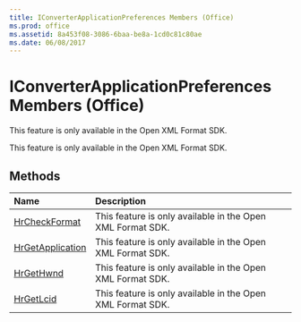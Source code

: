 ```yaml
---
title: IConverterApplicationPreferences Members (Office)
ms.prod: office
ms.assetid: 8a453f08-3086-6baa-be8a-1cd0c81c80ae
ms.date: 06/08/2017
---
```



# IConverterApplicationPreferences Members (Office)
This feature is only available in the Open XML Format SDK.

This feature is only available in the Open XML Format SDK.


## Methods



|**Name**|**Description**|
|:-----|:-----|
|[HrCheckFormat](iconverterapplicationpreferences-hrcheckformat-method-office.md)|This feature is only available in the Open XML Format SDK.|
|[HrGetApplication](iconverterapplicationpreferences-hrgetapplication-method-office.md)|This feature is only available in the Open XML Format SDK.|
|[HrGetHwnd](iconverterapplicationpreferences-hrgethwnd-method-office.md)|This feature is only available in the Open XML Format SDK.|
|[HrGetLcid](iconverterapplicationpreferences-hrgetlcid-method-office.md)|This feature is only available in the Open XML Format SDK.|


